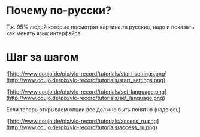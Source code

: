 # Почему по-русски? #

Т.к. 95% людей которые посмотрят картина.тв русские, надо и показать как менять язык интерфэйса.

# Шаг за шагом #

![http://www.coujo.de/pix/vlc-record/tutorials/start_settings.png](http://www.coujo.de/pix/vlc-record/tutorials/start_settings.png)

![http://www.coujo.de/pix/vlc-record/tutorials/set_language.png](http://www.coujo.de/pix/vlc-record/tutorials/set_language.png)

Если теперь открываем опции все должно быть понятно (надеюсь).

![http://www.coujo.de/pix/vlc-record/tutorials/access_ru.png](http://www.coujo.de/pix/vlc-record/tutorials/access_ru.png)